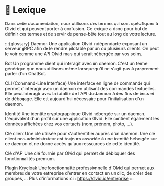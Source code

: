 # 📒 Lexique

Dans cette documentation, nous utilisons des termes qui sont spécifiques à Olvid et qui peuvent porter à confusion.
Ce lexique a donc pour but de définir ces termes et de servir de pense-bête tout au long de votre lecture.

:::{glossary}
Daemon
    Une application Olvid indépendante exposant un serveur gRPC afin de le rendre pilotable par un ou plusieurs clients.
    On peut le voir comme une API Olvid mais qui serait hébergée par vos soins.

Bot
    Un programme client qui interagit avec un daemon.
    C'est un terme générique que nous utilisons même lorsque qu'il ne s'agit pas à proprement parler d'un ChatBot.

CLI (Command-Line Interface)
    Une interface en ligne de commande qui permet d'interagir avec un daemon en utilisant des commandes textuelles.
    Elle peut interagir avec la totalité de l'API du daemon à des fins de tests et de débogage.
    Elle est aujourd'hui nécessaire pour l'initialisation d'un daemon.

Identité
    Une identité cryptographique Olvid hébergée sur un daemon. L'équivalent d'un profil sur une application Olvid.
    Elle contient également les données affichées chez vos contacts (nom, prénom, photo, ...).

Clé client
    Une clé utilisée pour s'authentifier auprès d'un daemon.
    Une clé client non-administrateur est toujours associée à une identité hébergée sur ce daemon et ne donne accès qu'aux ressources de cette identité.

Clé d'API
    Une clé fournie par Olvid qui permet de débloquer des fonctionnalités premium.

Plugin Keycloak
    Une fonctionnalité professionnelle d'Olvid qui permet aux membres de votre entreprise d'entrer en contact en un clic, de créer des groupes, ...
    Plus d'informations ici : https://olvid.io/entreprise
:::
